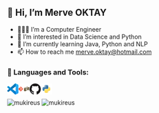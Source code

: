 ## 👋 Hi, I’m Merve OKTAY
- 👩🏻‍🎓 I’m a Computer Engineer
- 👀 I’m interested in Data Science and Python
- 🌱 I’m currently learning Java, Python and NLP
- 📫 How to reach me merve.oktay@hotmail.com



### 🔧 Languages and Tools:
[<img align="left" alt="Visual Studio Code" width="26px" src="https://raw.githubusercontent.com/github/explore/80688e429a7d4ef2fca1e82350fe8e3517d3494d/topics/visual-studio-code/visual-studio-code.png" />][vsCode]
[<img align="left" alt="Git" width="26px" src="https://raw.githubusercontent.com/github/explore/80688e429a7d4ef2fca1e82350fe8e3517d3494d/topics/git/git.png" />][git]
[<img align="left" alt="GitHub" width="26px" src="https://raw.githubusercontent.com/github/explore/78df643247d429f6cc873026c0622819ad797942/topics/github/github.png" />][github]
[<img align="left" alt="Python" width="26px" src="https://raw.githubusercontent.com/github/explore/cebd63002168a05a6a642f309227eefeccd92950/topics/python/python.png" />][python]

<br />

[vsCode]: https://code.visualstudio.com/
[git]: https://git-scm.com/
[github]: https://github.com/merveoktay
[python]: https://www.python.org/

<br />



<img height="160em" align="center" src="https://github-readme-stats.vercel.app/api?username=merveoktay&show_icons=true&locale=en&theme=algolia&include_all_commits=true&count_private=true" alt="mukireus"/>
  <img height="160em" align="center" src="https://github-readme-stats.vercel.app/api/top-langs?username=merveoktay&show_icons=true&locale=en&layout=compact&langs_count=8&theme=algolia" alt="mukireus"/>
